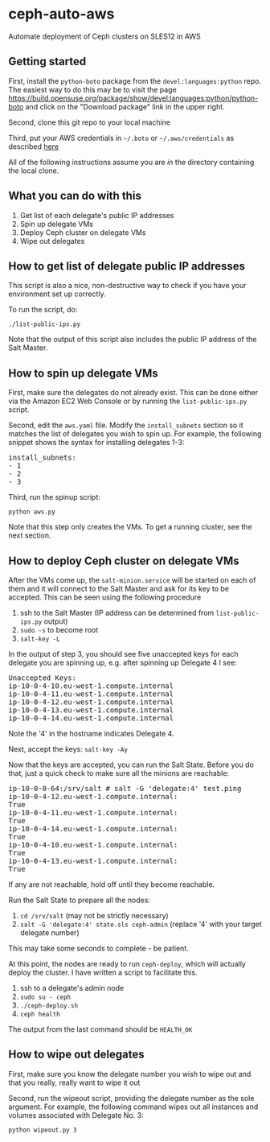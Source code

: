 # ceph-auto-aws
Automate deployment of Ceph clusters on SLES12 in AWS

## Getting started

First, install the `python-boto` package from the `devel:languages:python` repo. The easiest way to do this may be to visit the page https://build.opensuse.org/package/show/devel:languages:python/python-boto and click on the "Download package" link in the upper right.

Second, clone this git repo to your local machine

Third, put your AWS credentials in `~/.boto` or `~/.aws/credentials` as described [here](http://boto.readthedocs.org/en/latest/getting_started.html#configuring-boto-credentials)

All of the following instructions assume you are *in* the directory containing the local clone.


## What you can do with this

1. Get list of each delegate's public IP addresses
1. Spin up delegate VMs
1. Deploy Ceph cluster on delegate VMs
1. Wipe out delegates


## How to get list of delegate public IP addresses

This script is also a nice, non-destructive way to check if you have your environment set up correctly.

To run the script, do:
```
./list-public-ips.py
```

Note that the output of this script also includes the public IP address of the Salt Master.


## How to spin up delegate VMs

First, make sure the delegates do not already exist. This can be done either via the Amazon EC2 Web Console or by running the `list-public-ips.py` script.

Second, edit the `aws.yaml` file. Modify the `install_subnets` section so it matches the list of delegates you wish to spin up. For example, the following snippet shows the syntax for installing delegates 1-3:
<pre>
install_subnets:
- 1
- 2
- 3
</pre>

Third, run the spinup script: 
```
python aws.py
```

Note that this step only creates the VMs. To get a running cluster, see the next section.


## How to deploy Ceph cluster on delegate VMs

After the VMs come up, the `salt-minion.service` will be started on each of
them and it will connect to the Salt Master and ask for its key to be accepted.
This can be seen using the following procedure

1. ssh to the Salt Master (IP address can be determined from `list-public-ips.py` output)
1. `sudo -s` to become root
1. `salt-key -L`

In the output of step 3, you should see five unaccepted keys for each delegate you
are spinning up, e.g. after spinning up Delegate 4 I see:
<pre>
Unaccepted Keys:
ip-10-0-4-10.eu-west-1.compute.internal
ip-10-0-4-11.eu-west-1.compute.internal
ip-10-0-4-12.eu-west-1.compute.internal
ip-10-0-4-13.eu-west-1.compute.internal
ip-10-0-4-14.eu-west-1.compute.internal
</pre>

Note the '4' in the hostname indicates Delegate 4.

Next, accept the keys: `salt-key -Ay`

Now that the keys are accepted, you can run the Salt State. Before you do that, 
just a quick check to make sure all the minions are reachable:
<pre>
ip-10-0-0-64:/srv/salt # salt -G 'delegate:4' test.ping
ip-10-0-4-12.eu-west-1.compute.internal:
True
ip-10-0-4-11.eu-west-1.compute.internal:
True
ip-10-0-4-14.eu-west-1.compute.internal:
True
ip-10-0-4-10.eu-west-1.compute.internal:
True
ip-10-0-4-13.eu-west-1.compute.internal:
True
</pre>

If any are not reachable, hold off until they become reachable.

Run the Salt State to prepare all the nodes:

1. `cd /srv/salt` (may not be strictly necessary)
1. `salt -G 'delegate:4' state.sls ceph-admin` (replace '4' with your target delegate number)

This may take some seconds to complete - be patient.

At this point, the nodes are ready to run `ceph-deploy`, which will actually deploy the cluster.
I have written a script to facilitate this.

1. ssh to a delegate's admin node
2. `sudo su - ceph`
3. `./ceph-deploy.sh`
4. `ceph health`

The output from the last command should be `HEALTH_OK`


## How to wipe out delegates

First, make sure you know the delegate number you wish to wipe out and that you really, really want to wipe it out

Second, run the wipeout script, providing the delegate number as the sole argument. For example, the following command wipes out all instances and volumes associated with Delegate No. 3:
```
python wipeout.py 3
```

